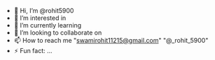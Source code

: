 - 👋 Hi, I’m @rohit5900
- 👀 I’m interested in
- 🌱 I’m currently learning 
- 💞️ I’m looking to collaborate on 
- 📫 How to reach me "swamirohit11215@gmail.com" "@_rohit_5900"
- ⚡ Fun fact: ...


